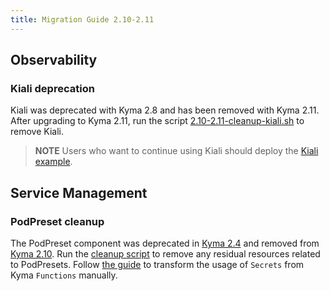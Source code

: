 ```yaml
---
title: Migration Guide 2.10-2.11
---
```


## Observability

### Kiali deprecation

Kiali was deprecated with Kyma 2.8 and has been removed with Kyma 2.11. After upgrading to Kyma 2.11, run the script [2.10-2.11-cleanup-kiali.sh](https://github.com/kyma-project/kyma/blob/main/docs/assets/2.10-2.11-cleanup-kiali.sh) to remove Kiali. 
> **NOTE** Users who want to continue using Kiali should deploy the [Kiali example](https://github.com/kyma-project/examples/tree/main/kiali).

## Service Management

### PodPreset cleanup

The PodPreset component was deprecated in [Kyma 2.4](https://kyma-project.io/blog/2022/6/30/release-notes-24#pod-preset-deprecation-note) and removed from [Kyma 2.10](https://github.com/kyma-project/kyma/pull/16647). Run the [cleanup script](https://github.com/kyma-project/kyma/blob/release-2.11/docs/assets/2.10-2.11-cleanup-podpreset.bash) to remove any residual resources related to PodPresets. Follow [the guide](https://kyma-project.io/blog/2022/6/30/release-notes-24#pod-preset-deprecation-note) to transform the usage of `Secrets` from Kyma `Functions` manually.
